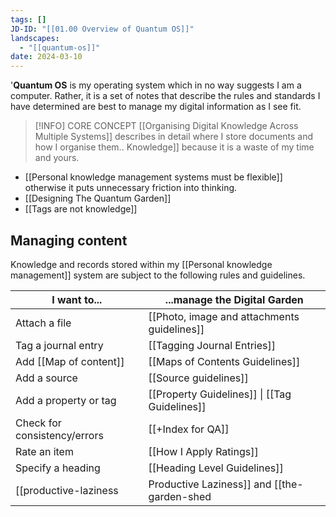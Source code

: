 ```yaml
---
tags: []
JD-ID: "[[01.00 Overview of Quantum OS]]"
landscapes:
  - "[[quantum-os]]"
date: 2024-03-10
---
```

'**Quantum OS** is my operating system which in no way suggests I am a computer. Rather, it is a set of notes that describe the rules and standards I have determined are best to manage my digital information as I see fit. 

> [!INFO] CORE CONCEPT
> [[Organising Digital Knowledge Across Multiple Systems]] describes in detail where I store documents and how I organise them..
[](Organising%20digital%20knowledge%20across%20multiple%20systems.md) Knowledge]] because it is a waste of my time and yours.
- [[Personal knowledge management systems must be flexible]] otherwise it puts unnecessary friction into thinking.
- [[Designing The Quantum Garden]]
- [[Tags are not knowledge]]
## Managing content
Knowledge and records stored within my [[Personal knowledge management]] system are subject to the following rules and guidelines.

| I want to...                 | ...manage the Digital Garden                  |
| ---------------------------- | --------------------------------------------- |
| Attach a file                | [[Photo, image and attachments guidelines]]   |
| Tag a journal entry          | [[Tagging Journal Entries]]                   |
| Add [[Map of content]]      | [[Maps of Contents Guidelines]]               |
| Add a source                 | [[Source guidelines]]                         |
| Add a property or tag        | [[Property Guidelines]] \| [[Tag Guidelines]] |
| Check for consistency/errors | [[+Index for QA]]                             |
| Rate an item                 | [[How I Apply Ratings]]                       |
| Specify a heading            | [[Heading Level Guidelines]]                  |
[[productive-laziness|Productive Laziness]] and [[the-garden-shed|The Garden Shed]] are very close to Quantum OS in nature and the difference is subtle. They reflect the general approach and Quantum OS is my specific application. Theory and practice.